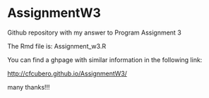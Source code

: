 # AssignmentW3
Github repository with my answer to Program Assignment 3

The Rmd file is: Assignment_w3.R

You can find a ghpage with similar information in the following link:

http://cfcubero.github.io/AssignmentW3/

many thanks!!!
